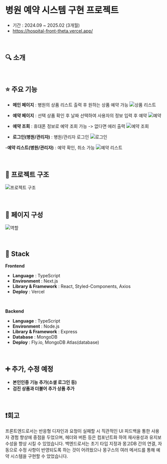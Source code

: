 # 병원 예약 시스템 구현 프로젝트
- 기간 : 2024.09 ~ 2025.02 (3개월)
- https://hospital-front-theta.vercel.app/

<br/>

## 🔍 소개


<br/>

## ⭐ 주요 기능
- **메인 페이지** : 병원의 상품 리스트 출력 후 원하는 상품 예약 가능
![상품 리스트](https://github.com/user-attachments/assets/afb5e1ef-00cf-45bc-a0ba-2985b7c0452b)

- **예약 페이지** : 선택 상품 확인 후 날짜 선택하여 사용자의 정보 입력 후 예약
 ![예약](https://github.com/user-attachments/assets/a74faef2-0c5a-4908-a769-9feb870fbc28)

- **예약 조회** : 휴대폰 정보로 예약 조회 가능 -> 없다면 에러 출력
![예약 조회](https://github.com/user-attachments/assets/173d7cda-afc4-4010-983a-40a89cd56313)

- **로그인(병원/관리자)** : 병원/관리자 로그인
![로그인](https://github.com/user-attachments/assets/d019d2d0-0a51-4b47-88c9-c714f284cf7c)

-**예약 리스트(병원/관리자)** : 예약 확인, 취소 가능
![예약 리스트](https://github.com/user-attachments/assets/4bea79e7-69ef-4602-83ab-f7f81db1ffd2)

<br/>

## 🔨 프로젝트 구조
![프로젝트 구조](https://github.com/user-attachments/assets/6d2586b0-9b3c-4032-a384-7675bcfde105)

<br/>

## 📑 페이지 구성
![역할](https://github.com/user-attachments/assets/d57f0dbe-7748-499a-b4b2-f751a782e29e)

<br/>

## 🔧 Stack

**Frontend**
- **Language** : TypeScript
- **Environment** : Next.js
- **Library & Framework** : React, Styled-Components, Axios
- **Deploy** : Vercel

<br/>

**Backend**
- **Language** : TypeScript
- **Environment** : Node.js
- **Library & Framework** : Express
- **Database** : MongoDB
- **Deploy** : Fly.io, MongoDB Atlas(database)

<br/>

## ➕ 추가, 수정 예정

- **본인인증 기능 추가(소셜 로그인 등)**
- **검진 상품과 더불어 추가 상품 추가**

<br/>

## ❗회고
프론트엔드로서는 반응형 디자인과 요청이 실패할 시 직관적인 UI 피드백을 통한 사용자 경험 향상에 중점을 두었으며, 헤더와 버튼 등은 컴포넌트화 하여 재사용성과 유지보수성을 향상 시킬 수 있었습니다.
백엔드로서는 초기 타입 지정과 몽고DB 간의 연결, 자동으로 수정 사항이 반영되도록 하는 것이 어려웠으나 몽구스의 여러 메서드를 통해 예약 시스템을 구현할 수 았었습니다.
